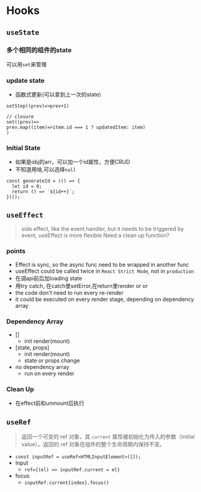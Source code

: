 # Hooks


## `useState`

### 多个相同的组件的state

可以用`set`来管理

### update state

- 函数式更新(可以拿到上一次的state)
```JSX
setStep((prev)=>prev+1)
```

```JSX
// closure
set((prev)=>
prev.map((item)=>item.id === 1 ? updatedItem: item)
)
```

### Initial State

- 如果是obj的arr，可以加一个id属性，方便CRUD
- 不知道用啥,可以选择`null`

```JSX
const generateId = (() => {
  let id = 0;
  return () => `${id++}`;
})();
```

## `useEffect`
> side effect, like the event handler, but it needs to be triggered by event, useEffect is more flexible
> Need a clean up function?
### points
- Effect is sync, so the async func need to be wrapped in another func
- useEffect could be called twice in `React Strict Mode`, not in `production`
- 在调api前后加loading state
- 用try catch, 在catch里setError,在return里render <Loading> or <Data> or <Error>
- the code don't need to run every re-render
- it could be executed on every render stage, depending on dependency array

### Dependency Array
- []
  - init render(mount)
- [state, props]
  - init render(mount)
  - state or props change
- no dependency array
  - run on every render

### Clean Up
- 在effect前和unmount后执行



## `useRef`

> 返回一个可变的 ref 对象，其 `current` 属性被初始化为传入的参数（initial value）。返回的 ref 对象在组件的整个生命周期内保持不变。

- `const inputRef = useRef<HTMLInputElement>([]);`
- Input
  - `ref={(el) => inputRef.current = el}`
- focus
  - `inputRef.current[index].focus()`